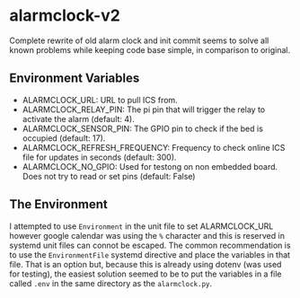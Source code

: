 # alarmclock-v2
Complete rewrite of old alarm clock and init commit seems to solve all known problems while keeping code base simple, in comparison to original.

## Environment Variables

- ALARMCLOCK_URL: URL to pull ICS from.
- ALARMCLOCK_RELAY_PIN: The pi pin that will trigger the relay to activate the alarm (default: 4).
- ALARMCLOCK_SENSOR_PIN: The GPIO pin to check if the bed is occupied (default: 17).
- ALARMCLOCK_REFRESH_FREQUENCY: Frequency to check online ICS file for updates in seconds (default: 300).
- ALARMCLOCK_NO_GPIO: Used for testong on non embedded board. Does not try to read or set pins (default: False)

## The Environment

I attempted to use `Environment` in the unit file to set ALARMCLOCK_URL however google calendar was using the `%` character and this is reserved in systemd unit files can connot be escaped. The common recommendation is to use the `EnvironmentFile` systemd directive and place the variables in that file. That is an option but, because this is already using dotenv (was used for testing), the easiest solution seemed to be to put the variables in a file called `.env` in the same directory as the `alarmclock.py`.
